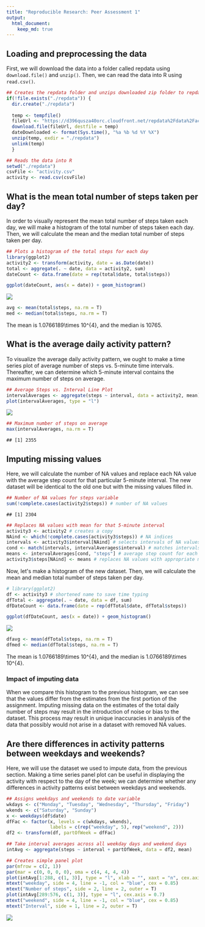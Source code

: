 ```yaml
---
title: "Reproducible Research: Peer Assessment 1"
output:
  html_document:
    keep_md: true
---
```




## Loading and preprocessing the data

First, we will download the data into a folder called repdata using ```download.file()``` and ```unzip()```. Then, we can read the data into R using ```read.csv()```.


```r
## Creates the repdata folder and unzips downloaded zip folder to repdata
if(!file.exists("./repdata")) {
  dir.create("./repdata")
  
  temp <- tempfile()
  fileUrl <- "https://d396qusza40orc.cloudfront.net/repdata%2Fdata%2Factivity.zip"
  download.file(fileUrl, destfile = temp)
  dateDownloaded <- format(Sys.time(), "%a %b %d %Y %X")
  unzip(temp, exdir = "./repdata")
  unlink(temp)
  }

## Reads the data into R
setwd("./repdata")
csvFile <- "activity.csv"
activity <- read.csv(csvFile)
```


## What is the mean total number of steps taken per day?

In order to visually represent the mean total number of steps taken each day, we will make a histogram of the total number of steps taken each day. Then, we will calculate the mean and the median total number of steps taken per day.


```r
## Plots a histogram of the total steps for each day
library(ggplot2)
activity2 <- transform(activity, date = as.Date(date))
total <- aggregate(. ~ date, data = activity2, sum)
dateCount <- data.frame(date = rep(total$date, total$steps))

ggplot(dateCount, aes(x = date)) + geom_histogram()
```

![](./figures/hist-1.png)<!-- -->

```r
avg <- mean(total$steps, na.rm = T)
med <- median(total$steps, na.rm = T)
```

The mean is 1.0766189\times 10^{4}, and the median is 10765.


## What is the average daily activity pattern?

To visualize the average daily activity pattern, we ought to make a time series plot of average number of steps vs. 5-minute time intervals. Thereafter, we can determine which 5-minute interval contains the maximum number of steps on average.


```r
## Average Steps vs. Interval Line Plot
intervalAverages <- aggregate(steps ~ interval, data = activity2, mean)
plot(intervalAverages, type = "l")
```

![](./figures/lineplot-1.png)<!-- -->

```r
## Maximum number of steps on average
max(intervalAverages, na.rm = T)
```

```
## [1] 2355
```


## Imputing missing values

Here, we will calculate the number of NA values and replace each NA value with the average step count for that particular 5-minute interval. The new dataset will be identical to the old one but with the missing values filled in.


```r
## Number of NA values for steps variable
sum(!complete.cases(activity2$steps)) # number of NA values
```

```
## [1] 2304
```

```r
## Replaces NA values with mean for that 5-minute interval
activity3 <- activity2 # creates a copy
NAind <- which(!complete.cases(activity3$steps)) # NA indices
intervals <- activity3$interval[NAind] # selects intervals of NA values
cond <- match(intervals, intervalAverages$interval) # matches intervals to indices
means <- intervalAverages[cond, "steps"] # average step count for each interval instance
activity3$steps[NAind] <- means # replaces NA values with appropriate mean
```

Now, let's make a histogram of the new dataset. Then, we will calculate the mean and median total number of steps taken per day.


```r
# library(ggplot2)
df <- activity3 # shortened name to save time typing
dfTotal <- aggregate(. ~ date, data = df, sum)
dfDateCount <- data.frame(date = rep(dfTotal$date, dfTotal$steps))

ggplot(dfDateCount, aes(x = date)) + geom_histogram()
```

![](./figures/imputed_hist-1.png)<!-- -->

```r
dfavg <- mean(dfTotal$steps, na.rm = T)
dfmed <- median(dfTotal$steps, na.rm = T)
```
The mean is 1.0766189\times 10^{4}, and the median is 1.0766189\times 10^{4}.

### Impact of imputing data

When we compare this histogram to the previous histogram, we can see that the values differ from the estimates from the first portion of the assignment. Imputing missing data on the estimates of the total daily number of steps may result in the introduction of noise or bias to the dataset. This process may result in unique inaccuracies in analysis of the data that possibly would not arise in a dataset with removed NA values.


## Are there differences in activity patterns between weekdays and weekends?

Here, we will use the dataset we used to impute data, from the previous section. Making a time series panel plot can be useful in displaying the activity with respect to the day of the week; we can determine whether any differences in activity patterns exist between weekdays and weekends.


```r
## Assigns weekdays and weekends to date variable
wkdays <- c("Monday", "Tuesday", "Wednesday", "Thursday", "Friday")
wkends <- c("Saturday", "Sunday")
x <- weekdays(df$date)
dfFac <- factor(x, levels = c(wkdays, wkends),
                labels = c(rep("weekday", 5), rep("weekend", 2)))
df2 <- transform(df, partOfWeek = dfFac)

## Take interval averages across all weekday days and weekend days
intAvg <- aggregate(steps ~ interval + partOfWeek, data = df2, mean)

## Creates simple panel plot
par(mfrow = c(2, 1))
par(mar = c(0, 0, 0, 0), oma = c(4, 4, 4, 4))
plot(intAvg[1:288, c(1, 3)], type = "l", xlab = "", xaxt = "n", cex.axis = 0.7)
mtext("weekday", side = 4, line = -1, col = "blue", cex = 0.85)
mtext("Number of steps", side = 2, line = 2, outer = T)
plot(intAvg[289:576, c(1, 3)], type = "l", cex.axis = 0.7)
mtext("weekend", side = 4, line = -1, col = "blue", cex = 0.85)
mtext("Interval", side = 1, line = 2, outer = T)
```

![](./figures/imputed_line_plot-1.png)<!-- -->

